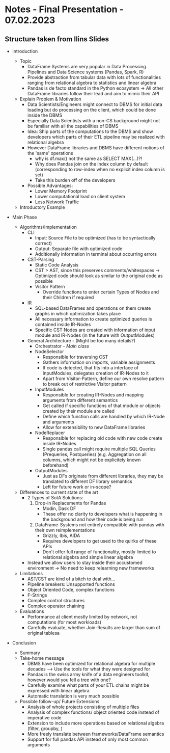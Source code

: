 # Notes - Final Presentation - 07.02.2023

## Structure taken from Ilins Slides

- Introduction
  - Topic
    - DataFrame Systems are very popular in Data Processing Pipelines and Data Science systems (Pandas, Spark, R)
    - Provide abstraction from tabular data with lots of functionalities ranging from relational algebra to statistics and linear algebra
    - Pandas is de facto standard in the Python ecosystem -> All other DataFrame libraries follow their lead and aim to mimic their API
  - Explain Problem & Motivation
    - Data Scientists/Engineers might connect to DBMS for initial data loading but do processing on the client, which could be done inside the DBMS
    - Especially Data Scientists with a non-CS background might not be familiar with all the capabilities of DBMS
    - Idea: Ship parts of the computations to the DBMS and show developers which parts of their ETL pipeline may be realized with relational algebra
    - However DataFrame libraries and DBMS have different notions of the 'same' operations
      - why is df.max() not the same as SELECT MAX(...)?!
      - Why does Pandas join on the index column by default (corresponding to row-index when no explicit index column is set)
      - Take this burden off of the developers
    - Possible Advantages:
      - Lower Memory Footprint
      - Lower computational load on client system
      - Less Network Traffic
  - Introductory Example

- Main Phase
  - Algorithms/Implementation
    - CLI
      - Input: Source File to be optimized (has to be syntactically correct)
      - Output: Separate file with optimized code
      - Additionally information in terminal about occurring errors
    - CST-Parsing
      - Static Code Analysis
      - CST > AST, since this preserves comments/whitespaces -> Optimized code should look as similar to the original code as possible
      - Visitor Pattern
        - Override functions to enter certain Types of Nodes and their Children if required
    - IR
      - SQL-based DataFrames and operations on them create graphs in which optimization takes place
      - All necessary information to create optimized queries is contained inside IR-Nodes
      - Specific CST Nodes are created with information of input module and IR-Nodes (in the future with OutputModules)
    - General Architecture - (Might be too many details?)
      - Orchestrator - *Main class*
      - NodeSelector
        - Responsible for traversing CST
        - Gathers information on imports, variable assignments
        - If code is detected, that fits into a interface of InputModules, delegates creation of IR-Nodes to it
        - Apart from Visitor-Pattern, define our own resolve pattern to break out of restrictive Visitor pattern
      - InputModules
        - Responsible for creating IR-Nodes and mapping arguments from different semantics
        - Get called if specific functions of that module or objects created by their module are called
        - Define which function calls are handled by which IR-Node and arguments 
        - Allow for extensibility to new DataFrame libraries
      - NodeReplacer
        - Responsible for replacing old code with new code create inside IR-Nodes
        - Single pandas call might require multiple SQL Queries (Prequeries, Postqueries) (e.g. Aggregation on all columns, which might not be explicitely known beforehand)
      - OutputModules
        - Just as DFs originate from different libraries, they may be translated to different DF library semantics
        - Left for future work or in-scope?
  - Differences to current state of the art
    - 2 Types of SotA Solutions:
      1. Drop-in Replacements for Pandas
           - Modin, Dask DF
           - These offer no clarity to developers what is happening in the background and how their code is being run
      2. DataFrame-Systems not entirely compatible with pandas with their own reimplementations  
           - Grizzly, Ibis, AIDA
           - Requires developers to get used to the quirks of these APIs
           - Don't offer full range of functionality, mostly limited to relational algebra and simple linear algebra
    - Instead we allow users to stay inside their accustomed environment -> No need to keep relearning new frameworks
  - Limitations
    - AST/CST are kind of a bitch to deal with...
    - Pipeline breakers: Unsupported functions
    - Object Oriented Code, complex functions
    - F-Strings
    - Complex control structures
    - Complex operator chaining
  - Evaluations
    - Performance at client mostly limited by network, not computations (for most workloads)
    - Carefully evaluate, whether Join-Results are larger than sum of original tablesa

- Conclusion
  - Summary
  - Take-home message
    - DBMS have been optimized for relational algebra for multiple decades --> Use the tools for what they were designed for
    - Pandas is the swiss army knife of a data engineers toolkit, however would you fell a tree with one?
    - Carefully examine what parts of your ETL chains might be expressed with linear algebra
    - Automatic translation is very much possible
  - Possible follow-up/ Future Extensions
    - Analysis of whole projects consisting of multiple files
    - Analysis of complex functions/ object oriented code instead of imperative code
    - Extension to include more operations based on relational algebra (filter, groupby, )
    - More freely translate between frameworks/DataFrame semantics
    - Support for full pandas API instead of only most common arguments
